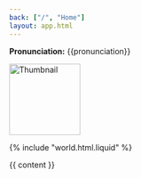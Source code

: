 ```yaml
---
back: ["/", "Home"]
layout: app.html
---
```


**Pronunciation:** {{pronunciation}}

<p>
<img width="128" height="128" src="/img/illustrations/{{page.fileSlug}}/thumb@256x256.webp" alt="Thumbnail" loading="lazy" style="background-image: url(/img/illustrations/{{page.fileSlug}}/thumb@16x16.webp); background-repeat:no-repeat;background-size: cover;">
</p>

{% include "world.html.liquid" %}

{{ content }}
